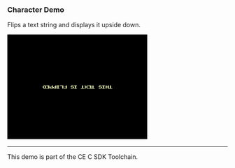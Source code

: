 ### Character Demo

Flips a text string and displays it upside down.

![Screenshot](screenshot.png)

---

This demo is part of the CE C SDK Toolchain.
